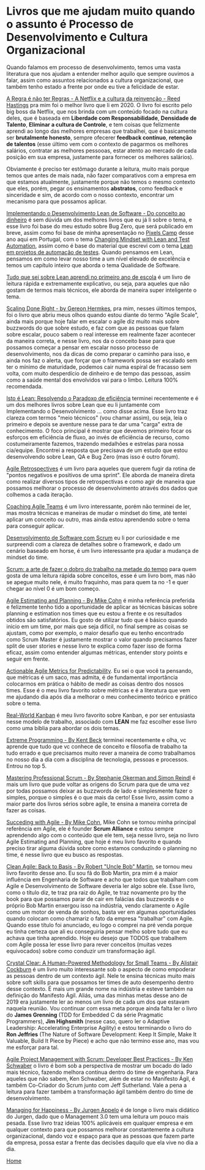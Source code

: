 # Livros que me ajudam muito quando o assunto é Processo de Desenvolvimento e Cultura Organizacional

Quando falamos em processo de desenvolvimento, temos uma vasta literatura que nos ajudam a entender melhor aquilo que sempre ouvimos a falar, assim como assuntos relacionados a cultura organizacional, que também tenho estado a frente por onde eu tive a felicidade de estar. 

[A Regra é não ter Regras - A Netflix e a cultura da reinvenção - Reed Hastings](https://www.amazon.com.br/dp/B08GG95C4G/ref=dp-kindle-redirect?_encoding=UTF8&btkr=1) pra mim foi o melhor livro que li em 2020. O livro foi escrito pelo big boss da Netflix, que nos brinda com um conteúdo focado na cultura deles, que é baseada em **Liberdade com Responsabilidade**, **Densidade de Talento**, **Eliminar a cultura de Controle**, e tem coisas que felizmente aprendi ao longo das melhores empresas que trabalhei, que é basicamente ser **brutalmente honesto**, sempre ofecerer **feedback contínuo**, **retenção de talentos** (esse último vem com o contexto de pagarmos os melhores salários, contratar as melhores pessooas, estar atento ao mercado de cada posição em sua empresa, justamente para fornecer os melhores salários).

Obviamente é preciso ter estômago durante a leitura, muito mais porque temos que antes de mais nada, não fazer comparativos com a empresa em que estamos atualmente, justamente porque não temos o mesmo contexto que eles, porém, pegar os ensinamentos **abstratos**, como feedback e sinceridade e sim, de acordo com o nosso contexto, encontrar um mecanismo para que possamos aplicar.

[Implementando o Desenvolvimento Lean de Software - Do conceito ao dinheiro](https://goo.gl/BLmuBp) é sem dúvida um dos melhores livros que eu já li sobre o tema, e esse livro foi base do meu estudo sobre Bug Zero, que será publicado em breve, assim como foi base de minha apresentação no [Pixels Camp](https://pixels.camp/schedule/#day2) desse ano aqui em Portugal, com o tema [Changing Mindset with Lean and Test Automation](https://github.com/PixelsCamp/talks/blob/master/2017/changing-mindset-with-lean-and-test-automation_thiago-marques-pereira.md), assim como é base do material que escrevi com o tema [Lean em projetos de automação de testes](https://github.com/thiagomarquessp/lean-em-projetos-automacao). Quando pensamos em Lean, pensamos em como levar nosso time a um nível elevado de excelência e temos um capítulo inteiro que aborda o tema Qualidade de Software.

[Tudo que sei sobre Lean aprendi no primeiro ano de escola](https://goo.gl/TFo1vp) é um livro de leitura rápida e extremamente explicativo, ou seja, para aqueles que não gostam de termos mais técnicos, ele aborda de maneira super inteligente o tema.

[Scaling Done Right - by Gereon Hermkes](https://www.amazon.com/Scaling-Done-Right-Competition-Irrelevant-ebook/dp/B088WFH13G), pra mim, nesses últimos tempos, foi o livro que abriu meus olhos quando estou diante do termo "Agile Scale", ainda mais porque hoje falar em escalar o agile diz muito mais sobre buzzwords do que sobre estudo, e faz com que as pessoas que falam sobre escalar, pouco sabem o real interesse em realmente fazer acontecer da maneira correta, e nesse livro, nos da o conceito base para que possamos começar a pensar em escalar nosso processo de desenvolvimento, nos da dicas de como preparar o caminho para isso, e ainda nos faz o alerta, que forçar que o framework possa ser escalado sem ter o mínimo de maturidade, podemos cair numa espiral de fracasso sem volta, com muito desperdício de dinheiro e de tempo das pessoas, assim como a saúde mental dos envolvidos vai para o limbo. Leitura 100% recomendada.

[Isto é Lean: Resolvendo o Paradoxo de eficiência](https://www.amazon.com.br/This-Lean-Resolving-Efficiency-Paradox-ebook/dp/B00JZZS7Q0/ref=sr_1_fkmrnull_1?__mk_pt_BR=%C3%85M%C3%85%C5%BD%C3%95%C3%91&keywords=Isto+%C3%A9+Lean&qid=1550575009&s=gateway&sr=8-1-fkmrnull) terminei recentemente e é um dos melhores livros sobre Lean que eu li juntamente com Implementando o Desenvolvimento ... como disse acima. Esse livro traz clareza com termos "meio técnicos" (vou chamar assim), ou seja, leia o primeiro e depois se aventure nesse para te dar uma "carga" extra de conhecimento. O foco principal é mostrar que devemos primeiro focar os esforços em eficiência de fluxo, ao invés de eficiência de recurso, como costumeiramente fazemos, trazendo medalhões e estrelas para nossa cia/equipe. Encontrei a resposta que precisava de um estudo que estou desenvolvendo sobre Lean, QA e Bug Zero (mas isso é outro fórum). 

[Agile Retrospectives](https://goo.gl/mhmh8i) é um livro para aqueles que querem fugir da rotina de "pontos negativos e positivos de uma sprint". Ele aborda de maneira direta como realizar diversos tipos de retrospectivas e como agir de maneira que possamos melhorar o processo de desenvolvimento através dos dados que colhemos a cada iteração.

[Coaching Agile Teams](https://goo.gl/rCZ7kg) é um livro interessante, porém não terminei de ler, mas mostra técnicas e maneiras de mudar o mindset do time, até tentei aplicar um conceito ou outro, mas ainda estou aprendendo sobre o tema para conseguir aplicar.

[Desenvolvimento de Software com Scrum](https://goo.gl/fw9p3o) eu li por curiosidade e me surpreendi com a clareza de detalhes sobre o framework, e dado um cenário baseado em horse, é um livro interessante pra ajudar a mudança de mindset do time.

[Scrum: a arte de fazer o dobro do trabalho na metade do tempo](https://goo.gl/xyjKsL) para quem gosta de uma leitura rápida sobre conceitos, esse é um livro bom, mas não se apegue muito nele, é muito fraquinho, mas para quem ta no -1 e quer chegar ao nível 0 é um bom começo.

[Agile Estimating and Planning - By Mike Cohn](https://goo.gl/sCWHBA) é minha referência preferida e felizmente tenho tido a oportunidade de aplicar as técnicas básicas sobre planning e estimation nos times que eu estou a frente e os resultados obtidos são satisfatórios. Eu gosto de utilizar tudo que é básico quando inicio em um time, por mais que seja difícil, no final sempre as coisas se ajustam, como por exemplo, o maior desafio que eu tenho encontrado como Scrum Master é justamente mostrar o valor quando precisamos fazer split de user stories e nesse livro te explica como fazer isso de forma eficaz, assim como entender algumas métricas, entender story points e seguir em frente.

[Actionable Agile Metrics for Predictability](https://amzn.to/2T8BNr0). Eu sei o que você ta pensando, que métricas é um saco, mas admita, é de fundamental importância colocarmos em prática o hábito de medir as coisas dentro dos nossos times. Esse é o meu livro favorito sobre métricas e é a literatura que vem me ajudando dia após dia a melhorar o meu conhecimento teórico e prático sobre o tema.

[Real-World Kanban](https://amzn.to/2TCHnH8) é meu livro favorito sobre Kanban, e por ser entusiasta nesse modelo de trabalho, associado com **LEAN** me faz escolher esse livro como uma bíblia para abordar os dois temas.

[Extreme Programming - By Kent Beck](https://www.amazon.com/gp/product/B00N1ZN6C0/ref=dbs_a_def_rwt_hsch_vapi_tkin_p1_i0) terminei recentemente e olha, vc aprende que tudo que vc conhece de conceito e filosofia de trabalho ta tudo errado e que precisamos muito rever a maneira de como trabalhamos no nosso dia a dia com a disciplina de tecnologia, pessoas e processos. Entrou no top 5.

[Mastering Professional Scrum - By Stephanie Okerman and Simon Reindl](https://www.amazon.com/Mastering-Professional-Scrum-Coaches-Challenges/dp/0134841522) é mais um livro que pude voltar as origens do Scrum para que de uma vez por todas possamos deixar as buzzwords de lado e simplesmente fazer o simples, porque o simples é o que mais da certo! Esse livro, assim como a maior parte dos livros sérios sobre agile, te ensina a maneira correta de fazer as coisas.

[Succeding with Agile - By Mike Cohn](https://www.amazon.com/Succeeding-Agile-Software-Development-Using/dp/0321579364/ref=sr_1_1?crid=1SA3U6BUKSSSL&keywords=succeeding+with+agile&qid=1576751137&s=books&sprefix=succeding+w%2Cstripbooks-intl-ship%2C229&sr=1-1), Mike Cohn se tornou minha principal referência em Agile, ele é founder **Scrum Alliance** e estou sempre aprendendo algo com o conteúdo que ele tem, seja nesse livro, seja no livro Agile Estimating and Planning, que hoje é meu livro favorito e quando preciso tirar alguma dúvida sobre como estamos conduzindo o planning no time, é nesse livro que eu busco as respostas.

[Clean Agile: Back to Basis - By Robert "Uncle Bob" Martin](https://www.amazon.com/Clean-Agile-Basics-Robert-Martin/dp/0135781868/ref=sr_1_1?keywords=clean+agile&qid=1576751745&s=books&sr=1-1), se tornou meu livro favorito desse ano. Eu sou fã do Bob Martin, pra mim é a maior influência em Engenharia de Software e acho que todos que trabalham com Agile e Desenvolvimento de Software deveria ler algo sobre ele. Esse livro, como o título diz, te traz pra raiz do Agile, te traz novamente pro by the book para que possamos parar de cair em falácias das buzzwords e o próprio Bob Martin enxergou isso na indústria, vendo claramente o Agile como um motor de venda de sonhos, basta ver em algumas oportunidades quando colocam como chamariz o fato da empresa "trabalhar" com Agile. Quando esse título foi anunciado, eu logo o comprei na pré venda porque eu tinha certeza que ali eu conseguiria pensar melho sobre tudo que eu achava que tinha aprendido. Hoje eu desejo que TODOS que trabalhem com Agile possa ler esse livro para rever conceitos (muitas vezes equivocados) sobre como conduzir um transformação ágil.

[Crystal Clear: A Human-Powered Methodology for Small Teams - By Alistair Cockburn](https://www.amazon.com/Crystal-Clear-Human-Powered-Methodology-Small/dp/0201699478/ref=sr_1_8?keywords=crystal+clear&qid=1576752746&s=books&sr=1-8) é um livro muito interessante sob o aspecto de como empoderar as pessoas dentro de um contexto ágil. Nele te ensina técnicas muito mais sobre soft skills para que possamos ter times de auto desempenho dentro desse contexto. É mais um grande nome na indústria e esteve também na definição do Manifesto Ágil. Aliás, uma das minhas metas desse ano de 2019 era justamente ler ao menos um livro de cada um dos que estavam naquela reunião. Vou continuar com essa meta porque ainda falta ler o livro do **James Grenning** (TDD for Embedded C da série Pragmatic Programmers), **Jim Highsmith** (nesse caso, quero ler o Adaptive Leadership: Accelerating Enterprise Agility) e estou terminando o livro do **Ron Jeffries** (The Nature of Software Development: Keep It Simple, Make It Valuable, Build It Piece by Piece) e acho que não termino esse ano, mas vou me esforçar para tal.

[Agile Project Management with Scrum: Developer Best Practices - By Ken Schwaber](https://www.amazon.com/Agile-Project-Management-Developer-Practices/dp/073561993X/ref=sr_1_1?crid=E8ZCC16AX4NN&keywords=ken+schwaber&qid=1576753811&sprefix=ken+sch%2Caps%2C243&sr=8-1) o livro é bom sob a perspectiva de mostrar um bocado do lado mais técnico, fazendo melhora contínua dentro do time de engenharia. Para aqueles que não sabem, Ken Schwaber, além de estar no Manifesto Ágil, é também Co-Criador do Scrum junto com Jeff Sutherland. Vale a pena a leitura para fazer também a transformação ágil também dentro do time de desenvolvimento.

[Managing for Happiness - By Jurgen Appelo](https://management30.com/books/managing-for-happiness/) é de longe o livro mais didático do Jurgen, dado que o Management 3.0 tem uma leitura um pouco mais pesada. Esse livro traz ideias 100% aplicáveis em qualquer empresa e em qualquer contexto para que possamos melhorar constantemente a cultura organizacional, dando voz e espaço para que as pessoas que fazem parte da empresa, possa estar a frente das decisões daquilo que ela vive no dia a dia.

[Home](https://github.com/thiagomarquessp/a-importancia-da-leitura-para-qas/blob/master/a-importancia-da-leitura-para-qas.md)
